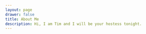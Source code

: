 ```yaml
---
layout: page
drawer: false
title: About Me
description: Hi, I am Tim and I will be your hostess tonight.
---
```


